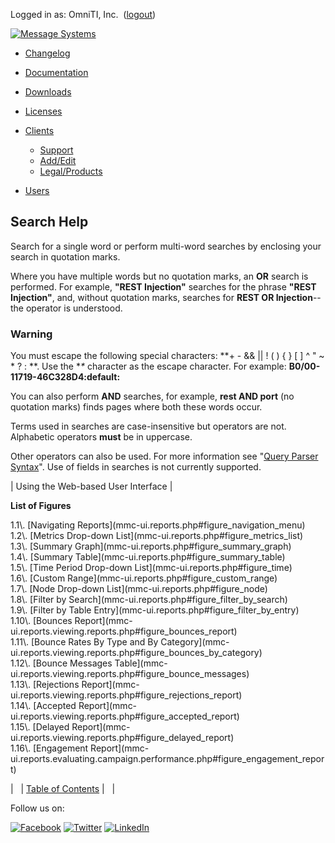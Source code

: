 Logged in as: OmniTI, Inc.  ([logout](https://support.messagesystems.com/logout.php))

[![Message Systems](https://support.messagesystems.com/images/ms-white205.png)](https://support.messagesystems.com/start.php) 

*   [Changelog](https://support.messagesystems.com/start.php?show=changelog)
*   [Documentation](https://support.messagesystems.com/docs/)
*   [Downloads](https://support.messagesystems.com/start.php)

*   [Licenses](https://support.messagesystems.com/license_summary.php)
*   <a href="">Clients</a>
    *   [Support](https://support.messagesystems.com/cs.php)
    *   [Add/Edit](https://support.messagesystems.com/edit_client.php)
    *   [Legal/Products](https://support.messagesystems.com/edit_products.php)
*   [Users](https://support.messagesystems.com/edit_customer.php)

## Search Help

Search for a single word or perform multi-word searches by enclosing your search in quotation marks.

Where you have multiple words but no quotation marks, an **OR** search is performed. For example, **"REST Injection"** searches for the phrase **"REST Injection"**, and, without quotation marks, searches for **REST OR Injection**--the operator is understood.

### Warning

You must escape the following special characters: **+ - && || ! ( ) { } [ ] ^ " ~ * ? : \**. Use the **\** character as the escape character. For example: **B0/00-11719-46C328D4\:default\:**

You can also perform **AND** searches, for example, **rest AND port** (no quotation marks) finds pages where both these words occur.

Terms used in searches are case-insensitive but operators are not. Alphabetic operators **must** be in uppercase.

Other operators can also be used. For more information see "[Query Parser Syntax](https://lucene.apache.org/core/old_versioned_docs/versions/3_0_0/queryparsersyntax.html)". Use of fields in searches is not currently supported.

| Using the Web-based User Interface |

**List of Figures**

<dl>

<dt>1.1\. [Navigating Reports](mmc-ui.reports.php#figure_navigation_menu)</dt>

<dt>1.2\. [Metrics Drop-down List](mmc-ui.reports.php#figure_metrics_list)</dt>

<dt>1.3\. [Summary Graph](mmc-ui.reports.php#figure_summary_graph)</dt>

<dt>1.4\. [Summary Table](mmc-ui.reports.php#figure_summary_table)</dt>

<dt>1.5\. [Time Period Drop-down List](mmc-ui.reports.php#figure_time)</dt>

<dt>1.6\. [Custom Range](mmc-ui.reports.php#figure_custom_range)</dt>

<dt>1.7\. [Node Drop-down List](mmc-ui.reports.php#figure_node)</dt>

<dt>1.8\. [Filter by Search](mmc-ui.reports.php#figure_filter_by_search)</dt>

<dt>1.9\. [Filter by Table Entry](mmc-ui.reports.php#figure_filter_by_entry)</dt>

<dt>1.10\. [Bounces Report](mmc-ui.reports.viewing.reports.php#figure_bounces_report)</dt>

<dt>1.11\. [Bounce Rates By Type and By Category](mmc-ui.reports.viewing.reports.php#figure_bounces_by_category)</dt>

<dt>1.12\. [Bounce Messages Table](mmc-ui.reports.viewing.reports.php#figure_bounce_messages)</dt>

<dt>1.13\. [Rejections Report](mmc-ui.reports.viewing.reports.php#figure_rejections_report)</dt>

<dt>1.14\. [Accepted Report](mmc-ui.reports.viewing.reports.php#figure_accepted_report)</dt>

<dt>1.15\. [Delayed Report](mmc-ui.reports.viewing.reports.php#figure_delayed_report)</dt>

<dt>1.16\. [Engagement Report](mmc-ui.reports.evaluating.campaign.performance.php#figure_engagement_report)</dt>

</dl>

|   | [Table of Contents](index.php) |   |

Follow us on:

[![Facebook](https://support.messagesystems.com/images/icon-facebook.png)](http://www.facebook.com/messagesystems) [![Twitter](https://support.messagesystems.com/images/icon-twitter.png)](http://twitter.com/#!/MessageSystems) [![LinkedIn](https://support.messagesystems.com/images/icon-linkedin.png)](http://www.linkedin.com/company/message-systems)